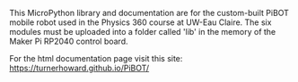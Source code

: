 This MicroPython library and documentation are for the custom-built PiBOT mobile robot used in the Physics 360 course at UW-Eau Claire. The six modules must be uploaded into a folder called 'lib' in the memory of the Maker Pi RP2040 control board.

For the html documentation page visit this site: https://turnerhoward.github.io/PiBOT/
